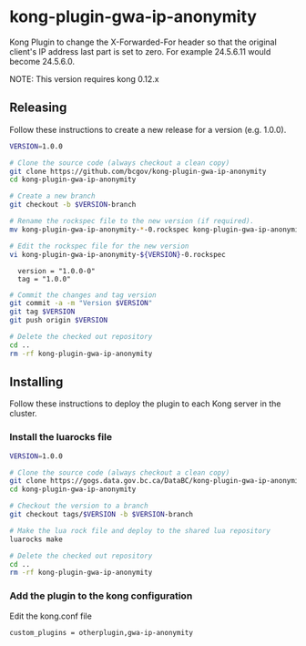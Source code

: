 # kong-plugin-gwa-ip-anonymity

Kong Plugin to change the X-Forwarded-For header so that the original client's IP address
last part is set to zero. For example 24.5.6.11 would become 24.5.6.0.  

NOTE: This version requires kong 0.12.x

## Releasing
Follow these instructions to create a new release for a version (e.g. 1.0.0).

```bash
VERSION=1.0.0

# Clone the source code (always checkout a clean copy)
git clone https://github.com/bcgov/kong-plugin-gwa-ip-anonymity
cd kong-plugin-gwa-ip-anonymity

# Create a new branch
git checkout -b $VERSION-branch

# Rename the rockspec file to the new version (if required).
mv kong-plugin-gwa-ip-anonymity-*-0.rockspec kong-plugin-gwa-ip-anonymity-${VERSION}-0.rockspec

# Edit the rockspec file for the new version
vi kong-plugin-gwa-ip-anonymity-${VERSION}-0.rockspec
```

```
  version = "1.0.0-0"
  tag = "1.0.0"
```

```bash
# Commit the changes and tag version
git commit -a -m "Version $VERSION"
git tag $VERSION
git push origin $VERSION

# Delete the checked out repository
cd ..
rm -rf kong-plugin-gwa-ip-anonymity
```

## Installing

Follow these instructions to deploy the plugin to each Kong server in the cluster.

### Install the luarocks file

```bash
VERSION=1.0.0

# Clone the source code (always checkout a clean copy)
git clone https://gogs.data.gov.bc.ca/DataBC/kong-plugin-gwa-ip-anonymity
cd kong-plugin-gwa-ip-anonymity

# Checkout the version to a branch
git checkout tags/$VERSION -b $VERSION-branch

# Make the lua rock file and deploy to the shared lua repository
luarocks make

# Delete the checked out repository
cd ..
rm -rf kong-plugin-gwa-ip-anonymity
```

### Add the plugin to the kong configuration

Edit the kong.conf file 

```
custom_plugins = otherplugin,gwa-ip-anonymity
```
